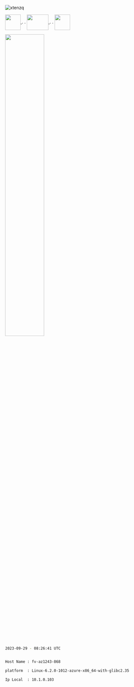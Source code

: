 

 <p align="left"> <img src="https://komarev.com/ghpvc/?username=xtenzq&label=Profile%20views&color=0e75b6&style=flat" alt="xtenzq" /> </p>  

 <p> <a href="https://twitter.com/xtenzq" target="blank"><img align="center" src="https://iconape.com/wp-content/png_logo_vector/drone.png" height="50px" width="50px" />  </a>  .  .
 <a href="https://youtube.com" target="blank"><img align="center" src="https://iconape.com/wp-content/files/cm/286303/svg/youtube-icon-logo-logo-icon-png-svg.png" height="50px" width="70px" />  </a>  .  .
 <a href="https://twitter.com/xtenzq" target="blank"><img align="center" src="https://image.flaticon.com/icons/png/128/1409/1409937.png" height="50px" width="50px" /></a> </p>  
  <p align="left"> <img src="https://www.pngarts.com/files/12/Blue-Discord-Logo-Icon-PNG-Picture.png" height="50%" width="50%"  /> </p>  


 ```bash

 2023-09-29 - 08:26:41 UTC

 ```


 ```bash

 Host Name : fv-az1243-868

 platform  : Linux-6.2.0-1012-azure-x86_64-with-glibc2.35

 Ip Local  : 10.1.0.103

 ```



 